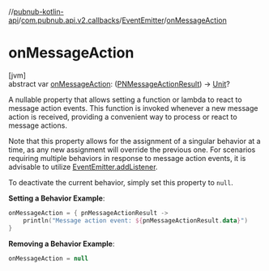 //[pubnub-kotlin-api](../../../index.md)/[com.pubnub.api.v2.callbacks](../index.md)/[EventEmitter](index.md)/[onMessageAction](on-message-action.md)

# onMessageAction

[jvm]\
abstract var [onMessageAction](on-message-action.md): ([PNMessageActionResult](../../../../../pubnub-core/pubnub-core-api/pubnub-core-api/com.pubnub.api.models.consumer.pubsub.message_actions/-p-n-message-action-result/index.md)) -&gt; [Unit](https://kotlinlang.org/api/latest/jvm/stdlib/kotlin/-unit/index.html)?

A nullable property that allows setting a function or lambda to react to message action events. This function is invoked whenever a new message action is received, providing a convenient way to process or react to message actions.

Note that this property allows for the assignment of a singular behavior at a time, as any new assignment will override the previous one. For scenarios requiring multiple behaviors in response to message action events, it is advisable to utilize [EventEmitter.addListener](../../../../../pubnub-core/pubnub-core-api/com.pubnub.api.v2.callbacks/-event-emitter/add-listener.md).

To deactivate the current behavior, simply set this property to `null`.

**Setting a Behavior Example**:

```kotlin
onMessageAction = { pnMessageActionResult ->
    println("Message action event: ${pnMessageActionResult.data}")
}
```

**Removing a Behavior Example**:

```kotlin
onMessageAction = null
```
